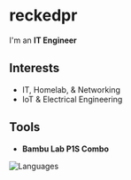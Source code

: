 # reckedpr

I'm an **IT Engineer**

## Interests
- IT, Homelab, & Networking
- IoT & Electrical Engineering

## Tools
- **Bambu Lab P1S Combo**


![Languages](https://skillicons.dev/icons?i=py,cpp,html,css,js)
